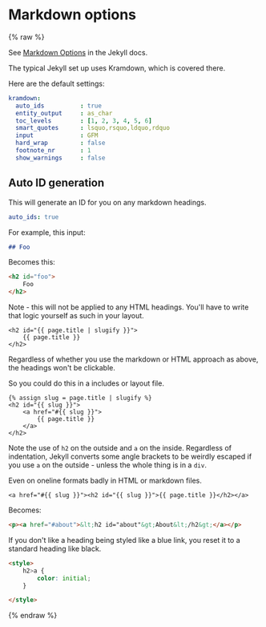 # Markdown options

{% raw %}

See [Markdown Options](https://jekyllrb.com/docs/configuration/markdown/) in the Jekyll docs.

The typical Jekyll set up uses Kramdown, which is covered there.

Here are the default settings:

```yaml
kramdown:
  auto_ids          : true
  entity_output     : as_char
  toc_levels        : [1, 2, 3, 4, 5, 6]
  smart_quotes      : lsquo,rsquo,ldquo,rdquo
  input             : GFM
  hard_wrap         : false
  footnote_nr       : 1
  show_warnings     : false
```

## Auto ID generation

This will generate an ID for you on any markdown headings.

```yaml
auto_ids: true
```


For example, this input:

```markdown
## Foo
```

Becomes this:

```html
<h2 id="foo">
    Foo
</h2>
```

Note - this will not be applied to any HTML headings. You'll have to write that logic yourself as such in your layout.

```liquid
<h2 id="{{ page.title | slugify }}">
    {{ page.title }}
</h2>
```

Regardless of whether you use the markdown or HTML approach as above, the headings won't be clickable.

So you could do this in a includes or layout file.

```liquid
{% assign slug = page.title | slugify %}
<h2 id="{{ slug }}">
    <a href="#{{ slug }}">
        {{ page.title }}
    </a>
</h2>
```

Note the use of `h2` on the outside and `a` on the inside. Regardless of indentation, Jekyll converts some angle brackets to be weirdly escaped if you use `a` on the outside - unless the whole thing is in a `div`.

Even on oneline formats badly in HTML or markdown files.

```liquid
<a href="#{{ slug }}"><h2 id="{{ slug }}">{{ page.title }}</h2></a>
```

Becomes:

```html
<p><a href="#about">&lt;h2 id="about"&gt;About&lt;/h2&gt;</a></p>
```

If you don't like a heading being styled like a blue link, you reset it to a standard heading like black.

```html
<style>
    h2>a {
        color: initial;
    }

</style>
```


{% endraw %}
